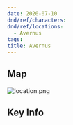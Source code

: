 ```yaml
---
date: 2020-07-10
dnd/ref/characters:
dnd/ref/locations:
  - Avernus
tags:
title: Avernus
---
```


## Map

![location.png](/images/dnd/location.png)

## Key Info
